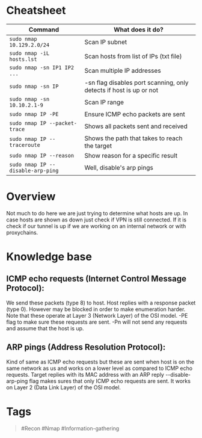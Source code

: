 # Cheatsheet
| Command                           | What does it do?                                                   |
| --------------------------------- | ------------------------------------------------------------------ |
| `sudo nmap 10.129.2.0/24`         | Scan IP subnet                                                     |
| `sudo nmap -iL hosts.lst`         | Scan hosts from list of IPs (txt file)                             |
| `sudo nmap -sn IP1 IP2 ...`       | Scan multiple IP addresses                                         |
| `sudo nmap -sn IP`                | -sn flag disables port scanning, only detects if host is up or not |
| `sudo nmap -sn 10.10.2.1-9`       | Scan IP range                                                      |
| `sudo nmap IP -PE`                | Ensure ICMP echo packets are sent                                  |
| `sudo nmap IP --packet-trace`     | Shows all packets sent and received                                |
| `sudo nmap IP --traceroute`       | Shows the path that takes to reach the target                      |
| `sudo nmap IP --reason`           | Show reason for a specific result                                  |
| `sudo nmap IP --disable-arp-ping` | Well, disable's arp pings                                          |
# Overview

Not much to do here we are just trying to determine what hosts are up. In case hosts are shown as down just check if VPN is still connected. If it is check if our tunnel is up if we are working on an internal network or with proxychains. 
# Knowledge base

## ICMP echo requests (Internet Control Message Protocol):

We send these packets (type 8) to host. Host replies with a response packet (type 0). However may be blocked in order to make enumeration harder. Note that these operate at Layer 3 (Network Layer) of the OSI model. -PE flag to make sure these requests are sent. -Pn will not send any requests and assume that the host is up.
## ARP pings (Address Resolution Protocol):

Kind of same as ICMP echo requests but these are sent when host is on the same network as us and works on a lower level as compared to ICMP echo requests. Target replies with its MAC address with an ARP reply --disable-arp-ping flag makes sures that only ICMP echo requests are sent. It works on Layer 2 (Data Link Layer) of the OSI model.
# Tags

> #Recon #Nmap #Information-gathering 
